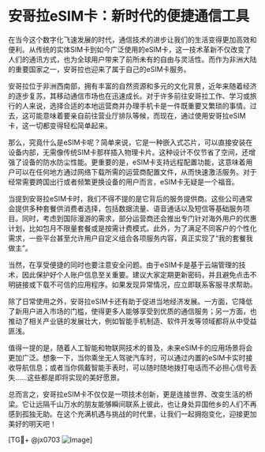 # 安哥拉eSIM卡：新时代的便捷通信工具

在当今这个数字化飞速发展的时代，通信技术的进步让我们的生活变得更加高效和便利。从传统的实体SIM卡到如今广泛使用的eSIM卡，这一技术革新不仅改变了人们的通讯方式，也为全球用户带来了前所未有的自由与灵活性。而作为非洲大陆的重要国家之一，安哥拉也迎来了属于自己的eSIM卡服务。

安哥拉位于非洲西南部，拥有丰富的自然资源和多元的文化背景，近年来随着经济的逐步复苏，其移动通信市场也在迅速成长。对于许多前往安哥拉工作、学习或旅行的人来说，选择合适的本地运营商并办理手机卡是一件既重要又繁琐的事情。过去，这可能意味着要亲自前往营业厅排队等候，而现在，通过使用安哥拉eSIM卡，这一切都变得轻松简单起来。

那么，究竟什么是eSIM卡呢？简单来说，它是一种嵌入式芯片，可以直接安装在设备内部，无需像传统SIM卡那样插入物理卡片。这种设计不仅节省了空间，还增强了设备的防水防尘性能。更重要的是，eSIM卡支持远程配置功能，这意味着用户可以在任何地方通过网络下载所需的运营商配置文件，从而快速激活服务。对于经常需要跨国出行或者频繁更换设备的用户而言，eSIM卡无疑是一个福音。

当提到安哥拉eSIM卡时，我们不得不提的是它背后的服务提供商。这些公司通常会提供多种套餐供消费者选择，包括数据流量、语音通话以及短信等基础服务项目。同时，考虑到国际漫游的需求，部分运营商还会推出专门针对海外用户的优惠计划，比如包月不限量套餐或是按需计费模式。此外，为了满足不同客户的个性化需求，一些平台甚至允许用户自定义组合各项服务内容，真正实现了“我的套餐我做主”。

当然，在享受便捷的同时也要注意安全问题。由于eSIM卡是基于云端管理的技术，因此保护好个人账户信息至关重要。建议大家定期更新密码，并且避免点击不明链接或下载不可信的应用程序。如果发现异常情况，应立即联系客服寻求帮助。

除了日常使用之外，安哥拉eSIM卡还有助于促进当地经济发展。一方面，它降低了新用户进入市场的门槛，使得更多人能够享受到优质的通信服务；另一方面，也推动了相关产业链的发展壮大，例如智能手机制造、软件开发等领域都将从中受益匪浅。

值得一提的是，随着人工智能和物联网技术的普及，未来eSIM卡的应用场景将会更加广泛。想象一下，当你乘坐无人驾驶汽车时，可以通过内置的eSIM卡实时接收导航信息；或者当你佩戴智能手表时，可以随时随地拨打电话而不必担心信号丢失……这些都是即将实现的美好愿景。

总而言之，安哥拉eSIM卡不仅仅是一项技术创新，更是连接世界、改变生活的桥梁。它让远隔千山万水的朋友能够瞬间联系上彼此，也让身处异国他乡的人们不再感到孤独无助。在这个充满机遇与挑战的时代里，让我们一起拥抱变化，迎接更加美好的明天吧！

[TG💪+ @jx0703 ![Image](https://github.com/user-attachments/assets/dbca1d08-cadb-493c-b0ec-ad6f7a83f270)]